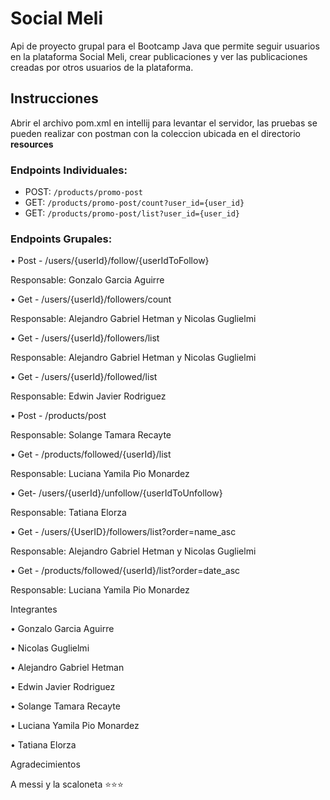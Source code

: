 
# Social Meli

Api de proyecto grupal para el Bootcamp Java que permite seguir usuarios en la plataforma Social Meli, crear publicaciones y ver las publicaciones creadas por otros usuarios de la plataforma.

## Instrucciones
Abrir el archivo pom.xml en intellij para levantar el servidor, las pruebas se pueden realizar con postman con la coleccion ubicada en el directorio **resources**

### Endpoints Individuales:

- POST: `/products/promo-post`
- GET: `/products/promo-post/count?user_id={user_id}`
- GET: `/products/promo-post/list?user_id={user_id}`

### Endpoints Grupales:

• Post - /users/{userId}/follow/{userIdToFollow}

Responsable: Gonzalo Garcia Aguirre

• Get - /users/{userId}/followers/count

Responsable: Alejandro Gabriel Hetman y Nicolas Guglielmi

• Get - /users/{userId}/followers/list

Responsable: Alejandro Gabriel Hetman y Nicolas Guglielmi

• Get - /users/{userId}/followed/list

Responsable: Edwin Javier Rodriguez

• Post - /products/post

Responsable: Solange Tamara Recayte

• Get - /products/followed/{userId}/list

Responsable: Luciana Yamila Pio Monardez

• Get- /users/{userId}/unfollow/{userIdToUnfollow}

Responsable: Tatiana Elorza

• Get - /users/{UserID}/followers/list?order=name_asc

Responsable: Alejandro Gabriel Hetman y Nicolas Guglielmi

• Get - /products/followed/{userId}/list?order=date_asc

Responsable: Luciana Yamila Pio Monardez

Integrantes

• Gonzalo Garcia Aguirre

• Nicolas Guglielmi

• Alejandro Gabriel Hetman

• Edwin Javier Rodriguez

• Solange Tamara Recayte

• Luciana Yamila Pio Monardez

• Tatiana Elorza



Agradecimientos 

A messi y la scaloneta ⭐⭐⭐

